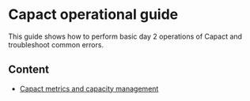 # Capact operational guide

This guide shows how to perform basic day 2 operations of Capact and troubleshoot common errors.

## Content

- [Capact metrics and capacity management](./metrics.md)
